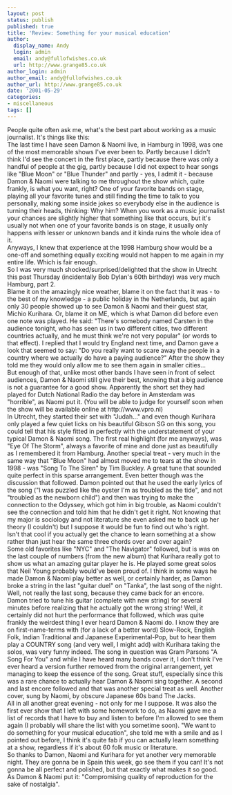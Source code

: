 ```yaml
---
layout: post
status: publish
published: true
title: 'Review: Something for your musical education'
author:
  display_name: Andy
  login: admin
  email: andy@fullofwishes.co.uk
  url: http://www.grange85.co.uk
author_login: admin
author_email: andy@fullofwishes.co.uk
author_url: http://www.grange85.co.uk
date: '2001-05-29'
categories:
- miscellaneous
tags: []
---
```

<p>People quite often ask me, what's the best part about working as a music journalist. It's things like this:<br />The last time I have seen Damon & Naomi live, in Hamburg in 1998,  was one of the most memorable shows I've ever been to. Partly because I didn't think I'd see the concert in the first place, partly because there was only a handful of people at the gig, partly because I did not expect to hear songs like "Blue Moon" or "Blue Thunder" and partly  - yes, I admit it - because Damon & Naomi were talking to me throughout the show which, quite frankly, is what you want, right? One of your favorite bands on stage, playing all your favorite tunes and still finding the time to talk to you personally, making some inside jokes so everybody else in the audience is turning their heads, thinking: Why him? When you work as a music journalist your chances are slightly higher that something like that occurs, but it's usually not when one of your favorite bands is on stage, it usually only happens with lesser or unknown bands and it kinda ruins the whole idea of it. <br />Anyways, I knew that experience at the 1998 Hamburg show would be a one-off and something equally exciting would not happen to me again in my entire life. Which is fair enough.<br />So I was very much shocked/surprised/delighted that the show in Utrecht this past Thursday (incidentally Bob Dylan's 60th birthday) was very much Hamburg, part 2.<br />Blame it on the amazingly nice weather, blame it  on the fact that it was - to the best of my knowledge - a public holiday in the Netherlands, but again only 30 people showed up to see Damon & Naomi and their guest star, Michio Kurihara. Or, blame it on ME, which is what Damon did before even one note was played. He said: "There's somebody named Carsten in the audience tonight, who has seen us in two different cities, two different countries actually, and he must think we're not very popular" (or words to that effect). I replied that I would try England next time, and Damon gave a look that seemed to say: "Do you really want to scare away the people in a country where we actually do have a paying audience?" After the show they told me they would only allow me to see them again in smaller cities...<br />But enough of that, unlike most other bands I have seen in front of select audiences, Damon & Naomi still give their best, knowing that a big audience is not a guarantee for a good show. Apparently the short set they had played for Dutch National Radio the day before in Amsterdam was "horrible", as Naomi put it. (You will be able to judge for yourself soon when the show will be available online at http://www.vpro.nl)<br />In Utrecht, they started their set with "Judah..." and even though Kurihara only played a few quiet licks on his beautiful Gibson SG on this song, you could tell that his style fitted in perfectly with the understatement of your typical Damon & Naomi song.  The first real highlight (for me anyways), was "Eye Of The Storm", always a favorite of mine and done just as beautifully as I remembered it from Hamburg. Another special treat - very much in the same way  that "Blue Moon" had almost moved me to tears at the show in 1998 - was "Song To The Siren" by Tim Buckley. A great tune that sounded quite perfect in this sparse arrangement. Even better though was the discussion that followed. Damon pointed out that he used the early lyrics of the song ("I was puzzled like the oyster I'm as troubled as the tide", and not "troubled as the newborn child") and then was trying to make the connection to the Odyssey, which got him in big trouble, as Naomi couldn't see the connection and told him that he didn't get it right. Not knowing that my major is sociology and not literature she even asked me to back up her theory (I couldn't) but I suppose it would be fun to find out who's right. <br />Isn't that cool if you actually get the chance to learn something at a show rather than just hear the same three chords over and over again?<br />Some old favorites like "NYC" and "The Navigator" followed, but is was on the last couple of numbers (from the new album) that Kurihara really got to show us what an amazing guitar player he is. He played some great solos that Neil Young probably would've been proud of. I think in some ways he made Damon & Naomi play better as well, or certainly harder, as Damon broke a string in the last "guitar duel" on "Tanka", the last song of the night.<br />Well, not really the last song, because they came back for an encore. Damon tried to tune his guitar (complete with new string) for several minutes before realizing that he actually got the wrong string! Well, it certainly did not hurt the performance that followed, which was quite frankly the weirdest thing I ever heard Damon & Naomi do. I know they are on first-name-terms with (for a lack of a better word) Slow-Rock, English Folk, Indian Traditional and Japanese Experimental-Pop, but to hear them play a COUNTRY song (and very well, I might add) with Kurihara taking the solos, was very funny indeed. The song in question was Gram Parsons "A Song For You" and while I have heard many bands cover it, I don't think I've ever heard a version further removed from the original arrangement, yet managing to keep the essence of the song. Great stuff, especially since this was a rare chance to actually hear Damon & Naomi sing together. A second and last encore followed and that was another special treat as well. Another cover, sung by Naomi, by obscure Japanese 60s band The Jacks. <br />All in all another great evening - not only for me I suppose. It was also the first ever show that I left with some homework to do, as Naomi gave me a list of records that I have to buy and listen to before I'm allowed to see them again (I probably will share the list with you sometime soon). "We want to do something for your musical education", she told me with a smile and as I pointed out before, I think it's quite fab if you can actually learn something at a show, regardless if it's about 60 folk music or literature.<br />So thanks to Damon, Naomi and Kurihara for yet another very memorable night. They are gonna be in Spain this week, go see them if you can! It's not gonna be all perfect and polished, but that exactly what makes it so good. As Damon & Naomi put it: "Compromising quality of reproduction for the sake of nostalgia".</p>
